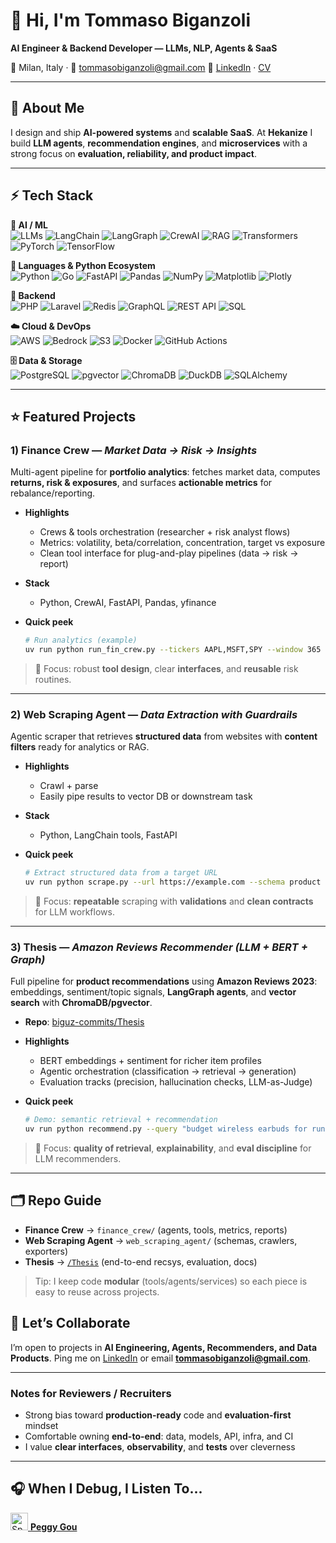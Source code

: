 # 👋 Hi, I'm Tommaso Biganzoli

**AI Engineer & Backend Developer — LLMs, NLP, Agents & SaaS**

📍 Milan, Italy · 📧 [tommasobiganzoli@gmail.com](mailto:tommasobiganzoli@gmail.com)
🔗 [LinkedIn](https://www.linkedin.com/in/tommaso-biganzoli-055b24244) · [CV](./Tommaso_Biganzoli.pdf)

---

## 🚀 About Me

I design and ship **AI-powered systems** and **scalable SaaS**.
At **Hekanize** I build **LLM agents**, **recommendation engines**, and **microservices** with a strong focus on **evaluation, reliability, and product impact**.

---

## ⚡ Tech Stack  

**🧠 AI / ML**  
![LLMs](https://img.shields.io/badge/LLMs-000000?logo=openai&logoColor=white) ![LangChain](https://img.shields.io/badge/LangChain-000000?logo=chainlink&logoColor=white) ![LangGraph](https://img.shields.io/badge/LangGraph-5A5A5A?logo=graph&logoColor=white) ![CrewAI](https://img.shields.io/badge/CrewAI-FF6B6B?logo=robotframework&logoColor=white) ![RAG](https://img.shields.io/badge/RAG-2E8B57?logo=knowledgebase&logoColor=white) ![Transformers](https://img.shields.io/badge/Transformers-FFD700?logo=huggingface&logoColor=white) ![PyTorch](https://img.shields.io/badge/PyTorch-EE4C2C?logo=pytorch&logoColor=white) ![TensorFlow](https://img.shields.io/badge/TensorFlow-FF6F00?logo=tensorflow&logoColor=white)

**🐍 Languages & Python Ecosystem**  
![Python](https://img.shields.io/badge/Python-3776AB?logo=python&logoColor=white) ![Go](https://img.shields.io/badge/Go-00ADD8?logo=go&logoColor=white) ![FastAPI](https://img.shields.io/badge/FastAPI-009688?logo=fastapi&logoColor=white) ![Pandas](https://img.shields.io/badge/Pandas-150458?logo=pandas&logoColor=white) ![NumPy](https://img.shields.io/badge/NumPy-013243?logo=numpy&logoColor=white) ![Matplotlib](https://img.shields.io/badge/Matplotlib-11557C?logo=plotly&logoColor=white) ![Plotly](https://img.shields.io/badge/Plotly-3F4F75?logo=plotly&logoColor=white)

**🧩 Backend**  
![PHP](https://img.shields.io/badge/PHP-777BB4?logo=php&logoColor=white) ![Laravel](https://img.shields.io/badge/Laravel-FF2D20?logo=laravel&logoColor=white) ![Redis](https://img.shields.io/badge/Redis-DC382D?logo=redis&logoColor=white) ![GraphQL](https://img.shields.io/badge/GraphQL-E10098?logo=graphql&logoColor=white) ![REST API](https://img.shields.io/badge/REST-005571?logo=fastapi&logoColor=white) ![SQL](https://img.shields.io/badge/SQL-336791?logo=postgresql&logoColor=white)

**☁️ Cloud & DevOps**  
![AWS](https://img.shields.io/badge/AWS-232F3E?logo=amazonaws&logoColor=white) ![Bedrock](https://img.shields.io/badge/Bedrock-FF9900?logo=amazonaws&logoColor=white) ![S3](https://img.shields.io/badge/S3-569A31?logo=amazons3&logoColor=white) ![Docker](https://img.shields.io/badge/Docker-2496ED?logo=docker&logoColor=white) ![GitHub Actions](https://img.shields.io/badge/GitHub_Actions-2088FF?logo=githubactions&logoColor=white)

**🗄️ Data & Storage**  
![PostgreSQL](https://img.shields.io/badge/PostgreSQL-4169E1?logo=postgresql&logoColor=white) ![pgvector](https://img.shields.io/badge/pgvector-0064A5?logo=postgresql&logoColor=white) ![ChromaDB](https://img.shields.io/badge/ChromaDB-000000?logo=chromadb&logoColor=white) ![DuckDB](https://img.shields.io/badge/DuckDB-FFF000?logo=duckdb&logoColor=black) ![SQLAlchemy](https://img.shields.io/badge/SQLAlchemy-323330?logo=python&logoColor=white)

---

## ⭐ Featured Projects

### 1) Finance Crew — *Market Data → Risk → Insights*

Multi-agent pipeline for **portfolio analytics**: fetches market data, computes **returns, risk & exposures**, and surfaces **actionable metrics** for rebalance/reporting.

* **Highlights**

  * Crews & tools orchestration (researcher + risk analyst flows)
  * Metrics: volatility, beta/correlation, concentration, target vs exposure
  * Clean tool interface for plug-and-play pipelines (data → risk → report)

* **Stack**

  * Python, CrewAI, FastAPI, Pandas, yfinance

* **Quick peek**

  ```bash
  # Run analytics (example)
  uv run python run_fin_crew.py --tickers AAPL,MSFT,SPY --window 365
  ```

> 🔎 Focus: robust **tool design**, clear **interfaces**, and **reusable** risk routines.

---

### 2) Web Scraping Agent — *Data Extraction with Guardrails*

Agentic scraper that retrieves **structured data** from websites with **content filters** ready for analytics or RAG.

* **Highlights**

  * Crawl + parse 
  * Easily pipe results to vector DB or downstream task

* **Stack**

  * Python, LangChain tools, FastAPI

* **Quick peek**

  ```bash
  # Extract structured data from a target URL
  uv run python scrape.py --url https://example.com --schema product
  ```

> 🧱 Focus: **repeatable** scraping with **validations** and **clean contracts** for LLM workflows.

---

### 3) Thesis — *Amazon Reviews Recommender (LLM + BERT + Graph)*

Full pipeline for **product recommendations** using **Amazon Reviews 2023**: embeddings, sentiment/topic signals, **LangGraph agents**, and **vector search** with **ChromaDB/pgvector**.

* **Repo**: [biguz-commits/Thesis](https://github.com/biguz-commits/Thesis)

* **Highlights**

  * BERT embeddings + sentiment for richer item profiles
  * Agentic orchestration (classification → retrieval → generation)
  * Evaluation tracks (precision, hallucination checks, LLM-as-Judge)

* **Quick peek**

  ```bash
  # Demo: semantic retrieval + recommendation
  uv run python recommend.py --query "budget wireless earbuds for running"
  ```

> 🎯 Focus: **quality of retrieval**, **explainability**, and **eval discipline** for LLM recommenders.

---

## 🗂 Repo Guide

* **Finance Crew** → `finance_crew/` (agents, tools, metrics, reports)
* **Web Scraping Agent** → `web_scraping_agent/` (schemas, crawlers, exporters)
* **Thesis** → [`/Thesis`](https://github.com/biguz-commits/Thesis) (end-to-end recsys, evaluation, docs)

> Tip: I keep code **modular** (tools/agents/services) so each piece is easy to reuse across projects.



## 🤝 Let’s Collaborate

I’m open to projects in **AI Engineering, Agents, Recommenders, and Data Products**.
Ping me on [LinkedIn](https://www.linkedin.com/in/tommaso-biganzoli-055b24244) or email **[tommasobiganzoli@gmail.com](mailto:tommasobiganzoli@gmail.com)**.

---

### Notes for Reviewers / Recruiters

* Strong bias toward **production-ready** code and **evaluation-first** mindset
* Comfortable owning **end-to-end**: data, models, API, infra, and CI
* I value **clear interfaces**, **observability**, and **tests** over cleverness

---

## 🎧 When I Debug, I Listen To...

<a href="https://open.spotify.com/playlist/37i9dQZF1DZ06evO1lPLb3" target="_blank">
  <img src="https://upload.wikimedia.org/wikipedia/commons/1/19/Spotify_logo_without_text.svg" width="28" alt="Spotify Logo" />
  <b> Peggy Gou </b>
</a>



